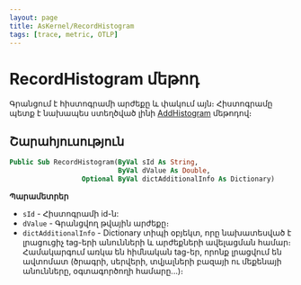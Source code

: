 ```yaml
---
layout: page
title: AsKernel/RecordHistogram
tags: [trace, metric, OTLP]
---
```


# RecordHistogram մեթոդ

Գրանցում է հիստոգրամի արժեքը և փակում այն։ Հիստոգրամը պետք է նախապես ստեղծված լինի [AddHistogram](#addhistogram) մեթոդով։

## Շարահյուսություն

```vb
Public Sub RecordHistogram(ByVal sId As String,
                           ByVal dValue As Double,
                  Optional ByVal dictAdditionalInfo As Dictionary)
```

**Պարամետրեր**
* `sId` - Հիստոգրամի id-ն:
* `dValue` - Գրանցվող թվային արժեքը։
* `dictAdditionalInfo` - Dictionary տիպի օբյեկտ, որը նախատեսված է լրացուցիչ tag-երի անունների և արժեքների ավելացման համար։ 
Համակարգում առկա են հիմնական tag-եր, որոնք լրացվում են ավտոմատ (ծրագրի, սերվերի, տվյալների բազայի ու մեքենայի անունները, օգտագործողի համարը...)։